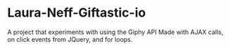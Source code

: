 # Laura-Neff-Giftastic-io
A project that experiments with using the Giphy API
Made with AJAX calls, on click events from JQuery, and for loops.
